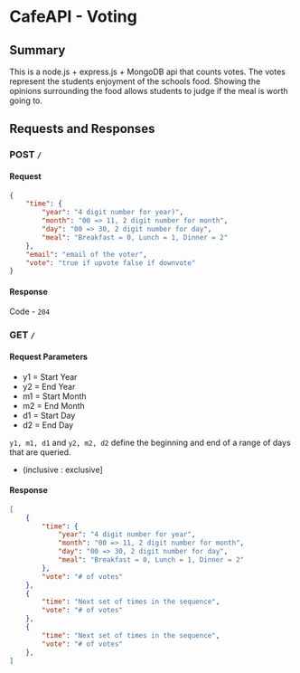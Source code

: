 # CafeAPI - Voting

## Summary

This is a node.js + express.js + MongoDB api that counts votes. The votes represent the students enjoyment of the schools food. Showing the opinions surrounding the food allows students to judge if the meal is worth going to.

## Requests and Responses

### POST `/`

#### Request

```json
{
    "time": {
        "year": "4 digit number for year)",
        "month": "00 => 11, 2 digit number for month",
        "day": "00 => 30, 2 digit number for day",
        "meal": "Breakfast = 0, Lunch = 1, Dinner = 2"
    },
    "email": "email of the voter",
    "vote": "true if upvote false if downvote"
}
```

#### Response

Code - `204`

### GET `/`

#### Request Parameters

- y1 = Start Year
- y2 = End Year
- m1 = Start Month
- m2 = End Month
- d1 = Start Day
- d2 = End Day

`y1, m1, d1` and `y2, m2, d2` define the beginning and end of a range of days that are queried.

- (inclusive : exclusive]

#### Response

```json
[
    {
        "time": {
            "year": "4 digit number for year",
            "month": "00 => 11, 2 digit number for month",
            "day": "00 => 30, 2 digit number for day",
            "meal": "Breakfast = 0, Lunch = 1, Dinner = 2"
        },
        "vote": "# of votes"
    },
    {
        "time": "Next set of times in the sequence",
        "vote": "# of votes"
    },
    {
        "time": "Next set of times in the sequence",
        "vote": "# of votes"
    },
]
```
